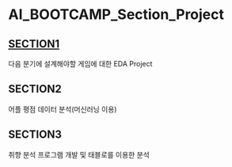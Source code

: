 # **AI_BOOTCAMP_Section_Project**

## [**SECTION1**](https://github.com/sangahnim/section_project/tree/main/section1)
다음 분기에 설계해야할 게임에 대한 EDA Project

## **SECTION2**
어플 평점 데이터 분석(머신러닝 이용)

## **SECTION3**
취향 분석 프로그램 개발 및 태블로를 이용한 분석

